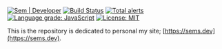 [![Sem | Developer](https://mir-cdn.behance.net/v1/rendition/project_modules/2800_opt_1/ad322e96813583.5eb6dc32dee14.png)](https://sems.dev)
[![Build Status](https://travis-ci.org/semspanhaak/sems.dev.svg?branch=master)](https://travis-ci.org/semspanhaak/sems.dev)
[![Total alerts](https://img.shields.io/lgtm/alerts/g/semspanhaak/sems.dev.svg?logo=lgtm&logoWidth=18)](https://lgtm.com/projects/g/semspanhaak/sems.dev/alerts/)
[![Language grade: JavaScript](https://img.shields.io/lgtm/grade/javascript/g/semspanhaak/sems.dev.svg?logo=lgtm&logoWidth=18)](https://lgtm.com/projects/g/semspanhaak/sems.dev/context:javascript)
[![License: MIT](https://img.shields.io/badge/License-MIT-yellow.svg)](https://opensource.org/licenses/MIT)

This is the repository is dedicated to personal my site; [https://sems.dev](https://sems.dev).
